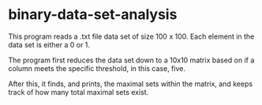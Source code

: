 # binary-data-set-analysis

This program reads a .txt file data set of size 100 x 100. Each element in the data set is either a 0 or 1. 

The program first reduces the data set down to a 10x10 matrix based on if a column meets the specific threshold, in this case, five. 

After this, it finds, and prints, the maximal sets within the matrix, and keeps track of how many total maximal sets exist.
